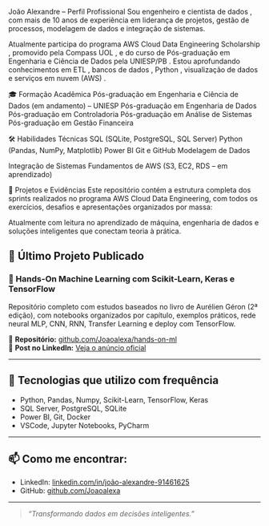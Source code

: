 João Alexandre – Perfil Profissional
Sou engenheiro e cientista de dados , com mais de 10 anos de experiência em liderança de projetos, gestão de processos, modelagem de dados e integração de sistemas.

Atualmente participa do programa AWS Cloud Data Engineering Scholarship , promovido pela Compass UOL , e do curso de Pós-graduação em Engenharia e Ciência de Dados pela UNIESP/PB . Estou aprofundando conhecimentos em ETL , bancos de dados , Python , visualização de dados e serviços em nuvem (AWS) .

🎓 Formação Acadêmica
Pós-graduação em Engenharia e Ciência de Dados (em andamento) – UNIESP
Pós-graduação em Engenharia de Dados
Pós-graduação em Controladoria
Pós-graduação em Análise de Sistemas
Pós-graduação em Gestão Financeira

🛠 Habilidades Técnicas
SQL (SQLite, PostgreSQL, SQL Server)
Python (Pandas, NumPy, Matplotlib)
Power BI
Git e GitHub
Modelagem de Dados

Integração de Sistemas
Fundamentos de AWS (S3, EC2, RDS – em aprendizado)

📂 Projetos e Evidências
Este repositório contém a estrutura completa dos sprints realizados no programa AWS Cloud Data Engineering, com todos os exercícios, desafios e apresentações organizados por massa:

Atualmente com leitura no aprendizado de máquina, engenharia de dados e soluções inteligentes que conectam teoria à prática.


## 🚀 Último Projeto Publicado

### 📘 Hands-On Machine Learning com Scikit-Learn, Keras e TensorFlow

Repositório completo com estudos baseados no livro de Aurélien Géron (2ª edição), com notebooks organizados por capítulo, exemplos práticos, rede neural MLP, CNN, RNN, Transfer Learning e deploy com TensorFlow.

🔗 **Repositório:** [github.com/Joaoalexa/hands-on-ml](https://github.com/Joaoalexa/hands-on-ml)  
📝 **Post no LinkedIn:** [Veja o anúncio oficial](https://www.linkedin.com/posts/jo%C3%A3o-alexandre-91461625_machinelearning-deeplearning-tensorflow-activity-7351306420132151297-kdMl)

---

## 🧰 Tecnologias que utilizo com frequência

- Python, Pandas, Numpy, Scikit-Learn, TensorFlow, Keras  
- SQL Server, PostgreSQL, SQLite  
- Power BI, Git, Docker  
- VSCode, Jupyter Notebooks, PyCharm  

---

## 📫 Como me encontrar:

- LinkedIn: [linkedin.com/in/joão-alexandre-91461625](https://www.linkedin.com/in/joão-alexandre-91461625)
- GitHub: [github.com/Joaoalexa](https://github.com/Joaoalexa)

---

> *“Transformando dados em decisões inteligentes.”*
